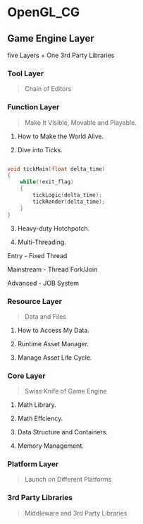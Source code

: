 # OpenGL_CG

## Game Engine Layer

five Layers + One 3rd Party Libraries

### Tool Layer

> Chain of Editors

### Function Layer

> Make It Visible, Movable and Playable.

1. How to Make the World Alive.

2. Dive into Ticks.

```cpp

void tickMain(float delta_time)
{
    while(!exit_flag)
    {
        tickLogic(delta_time);
        tickRender(delta_time);
    }
}

```

3. Heavy-duty Hotchpotch.

4. Multi-Threading.

Entry      - Fixed Thread

Mainstream - Thread Fork/Join

Advanced   - JOB System

### Resource Layer

> Data and Files

1. How to Access My Data.

2. Runtime Asset Manager.

3. Manage Asset Life Cycle.

### Core Layer

> Swiss Knife of Game Engine

1. Math Library.

2. Math Effciency.

3. Data Structure and Containers.

4. Memory Management.

### Platform Layer

> Launch on Different Platforms

### 3rd Party Libraries

> Middleware and 3rd Party Libraries

